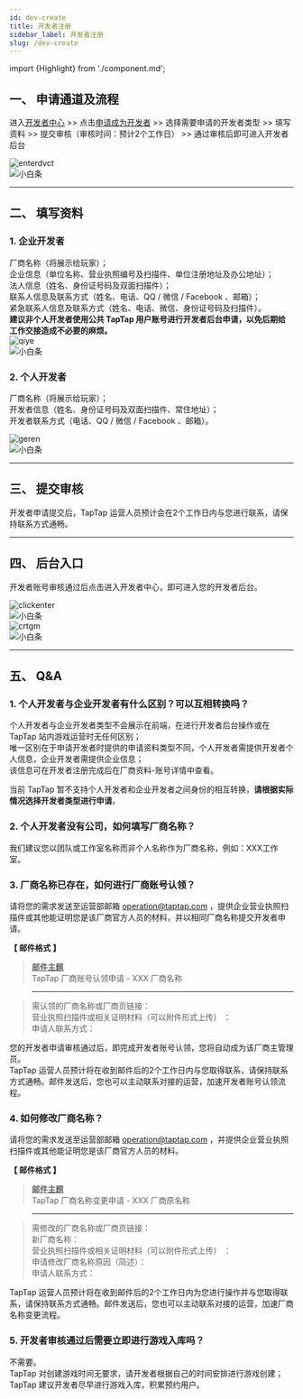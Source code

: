 ```yaml
---
id: dev-create
title: 开发者注册
sidebar_label: 开发者注册
slug: /dev-create
---
```

import {Highlight} from './component.md';

## **一、 申请通道及流程**  

进入[开发者中心](https://www.taptap.com/developer) >>  点击[申请成为开发者](https://www.taptap.com/developer/apply)  >>  选择需要申请的开发者类型  >>  填写资料  >>  提交审核（审核时间：预计2个工作日）  >>  通过审核后即可进入开发者后台  

![enterdvct](https://img.tapimg.com/market/images/3f06298af420e4366d4c5bed6ab895b0.jpg)  
![小白条](https://img.tapimg.com/market/images/c53d78b9b120276b53f82aebb0d01537.png)   

---

## **二、 填写资料**  

### **1. 企业开发者**  

厂商名称（将展示给玩家）；  
企业信息（单位名称、营业执照编号及扫描件、单位注册地址及办公地址）；  
法人信息（姓名、身份证号码及双面扫描件）；  
联系人信息及联系方式（姓名、电话、QQ / 微信 / Facebook 、邮箱）；  
紧急联系人信息及联系方式（姓名、电话、微信、身份证号码及扫描件）。  
**建议非个人开发者使用公共 TapTap 用户账号进行开发者后台申请，以免后期给工作交接造成不必要的麻烦。**  
![qiye](https://img.tapimg.com/market/images/5a625780a180975cd23909f625f02be3.png)  
![小白条](https://img.tapimg.com/market/images/c53d78b9b120276b53f82aebb0d01537.png)   


### **2. 个人开发者**  

厂商名称（将展示给玩家）；  
开发者信息（姓名、身份证号码及双面扫描件、常住地址）；  
开发者联系方式（电话、QQ / 微信 / Facebook 、邮箱）。  

![geren](https://img.tapimg.com/market/images/26f9e5719bfef52f0827247fcf54b36b.jpg)  
![小白条](https://img.tapimg.com/market/images/c53d78b9b120276b53f82aebb0d01537.png)   

---

## **三、 提交审核**  

开发者申请提交后，TapTap 运营人员预计会在2个工作日内与您进行联系，请保持联系方式通畅。  

---

## **四、 后台入口**  

开发者账号审核通过后点击<Highlight color='#00b9c8'>进入开发者中心</Highlight>，即可进入您的开发者后台。  

![clickenter](https://img.tapimg.com/market/images/49142288ca4396906a8a9cac3c629c17.jpeg)  
![小白条](https://img.tapimg.com/market/images/c53d78b9b120276b53f82aebb0d01537.png)   
![crtgm](https://img.tapimg.com/market/images/380b4b2838d2b90b39e0079e0db66dfa.jpeg)  
![小白条](https://img.tapimg.com/market/images/c53d78b9b120276b53f82aebb0d01537.png)   

---

## **五、 Q&A**  
### **1. 个人开发者与企业开发者有什么区别？可以互相转换吗？**  
个人开发者与企业开发者类型不会展示在前端，在进行开发者后台操作或在 TapTap 站内游戏运营时无任何区别；  
唯一区别在于申请开发者时提供的申请资料类型不同，个人开发者需提供开发者个人信息，企业开发者需提供企业信息；  
该信息可在开发者注册完成后在厂商资料-账号详情中查看。  

当前 TapTap 暂不支持个人开发者和企业开发者之间身份的相互转换，**请根据实际情况选择开发者类型进行申请**。  

### **2. 个人开发者没有公司，如何填写厂商名称？**  
我们建议您以团队或工作室名称而非个人名称作为厂商名称，例如：XXX工作室。

### **3. 厂商名称已存在，如何进行厂商账号认领？**
请将您的需求发送至运营部邮箱 [operation@taptap.com](mailto:operation@taptap.com)  ，提供企业营业执照扫描件或其他能证明您是该厂商官方人员的材料，并以相同厂商名称提交开发者申请。

**【 邮件格式 】**  
> **<u>邮件主题</u>**  
> TapTap 厂商账号认领申请  -  XXX 厂商名称  

> ---  

> 需认领的厂商名称或厂商页链接：  
> 营业执照扫描件或相关证明材料<Highlight color='#A0A0A0'>（可以附件形式上传）</Highlight>  ：  
> 申请人联系方式：  

您的开发者申请审核通过后，即完成开发者账号认领，您将自动成为该厂商主管理员。  
 TapTap 运营人员预计将在收到邮件后的2个工作日内与您取得联系，请保持联系方式通畅。邮件发送后，您也可以主动联系对接的运营，加速开发者账号认领流程。  

### **4. 如何修改厂商名称？**  

请将您的需求发送至运营部邮箱 [operation@taptap.com](mailto:operation@taptap.com)  ，并提供企业营业执照扫描件或其他能证明您是该厂商官方人员的材料。  

**【 邮件格式 】**  
> **<u>邮件主题</u>**  
> TapTap 厂商名称变更申请  -  XXX 厂商原名称  

> ---  

> 需修改的厂商名称或厂商页链接：  
> 新厂商名称：  
> 营业执照扫描件或相关证明材料<Highlight color='#A0A0A0'>（可以附件形式上传）</Highlight>  ：  
> 申请修改厂商名称原因<Highlight color='#A0A0A0'>（简述）</Highlight>：  
> 申请人联系方式：

 TapTap 运营人员预计将在收到邮件后的2个工作日内为您进行操作并与您取得联系，请保持联系方式通畅。邮件发送后，您也可以主动联系对接的运营，加速厂商名称变更流程。  

### **5. 开发者审核通过后需要立即进行游戏入库吗？**  
不需要。  
TapTap 对创建游戏时间无要求，请开发者根据自己的时间安排进行游戏创建；TapTap 建议开发者尽早进行游戏入库，积累预约用户。
